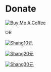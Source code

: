 # Donate

[![Buy Me A Coffee](https://www.buymeacoffee.com/assets/img/custom_images/orange_img.png)](https://www.buymeacoffee.com/erguotou520)

OR

[![Shang](https://www.dashangcloud.com/static/ds-logo-1.2-64.png)10元](http://www.dashangcloud.com/sh/87a5b4)

[![Shang](https://www.dashangcloud.com/static/ds-logo-1.2-64.png)20元](http://www.dashangcloud.com/sh/87a5b5)

[![Shang](https://www.dashangcloud.com/static/ds-logo-1.2-64.png)30元](http://www.dashangcloud.com/sh/87a5b6)

